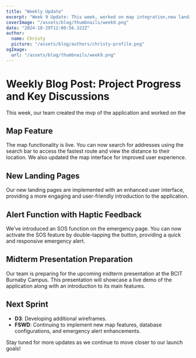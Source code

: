 ```yaml
---
title: "Weekly Update"
excerpt: "Week 9 Update: This week, worked on map integration,new landing page, and alert feature."
coverImage: "/assets/blog/thumbnails/week9.png"
date: "2024-10-29T12:00:56.322Z"
author:
  name: Christy
  picture: "/assets/blog/authors/christy-profile.png"
ogImage:
  url: "/assets/blog/thumbnails/week9.png"
---
```


# Weekly Blog Post: Project Progress and Key Discussions

This week, our team created the mvp of the application and worked on the

## Map Feature

The map functionality is live. You can now search for addresses using the search bar to access the fastest route and view the distance to their location. We also updated the map interface for improved user experience.

## New Landing Pages

Our new landing pages are implemented with an enhanced user interface, providing a more engaging and user-friendly introduction to the application.

## Alert Function with Haptic Feedback

We’ve introduced an SOS function on the emergency page. You can now activate the SOS feature by double-tapping the button, providing a quick and responsive emergency alert.

## Midterm Presentation Preparation

Our team is preparing for the upcoming midterm presentation at the BCIT Burnaby Campus. This presentation will showcase a live demo of the application along with an introduction to its main features.

## Next Sprint

- **D3**: Developing additional wireframes.
- **FSWD**: Continuing to implement new map features, database configurations, and emergency alert enhancements.

Stay tuned for more updates as we continue to move closer to our launch goals!
